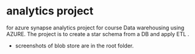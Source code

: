 # analytics project 
for azure synapse analytics project for course Data warehousing using AZURE. 
The project is to create a star schema from a DB and apply ETL .

* screenshots of blob store are in the root folder.
